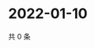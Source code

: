 # 2022-01-10

共 0 条

<!-- BEGIN WEIBO -->
<!-- 最后更新时间 Mon Jan 10 2022 05:12:52 GMT+0800 (China Standard Time) -->

<!-- END WEIBO -->
